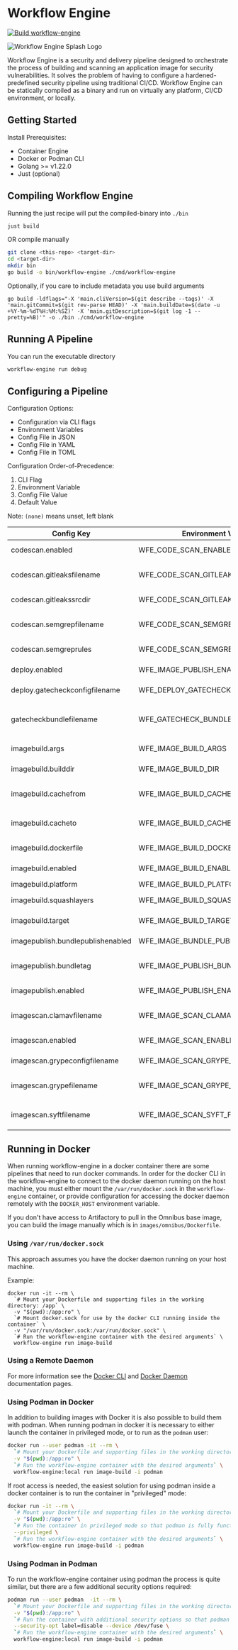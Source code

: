 # Workflow Engine

[![Build workflow-engine](https://github.com/CMS-Enterprise/batcave-workflow-engine/actions/workflows/delivery.yaml/badge.svg)](https://github.com/CMS-Enterprise/batcave-workflow-engine/actions/workflows/delivery.yaml)

![Workflow Engine Splash Logo](https://static.caffeineforcode.com/workflow-engine-splash-red.png)

Workflow Engine is a security and delivery pipeline designed to orchestrate the process of building and scanning an
application image for security vulnerabilities.
It solves the problem of having to configure a hardened-predefined security pipeline using traditional CI/CD.
Workflow Engine can be statically compiled as a binary and run on virtually any platform, CI/CD
environment, or locally.

## Getting Started

Install Prerequisites:

- Container Engine
- Docker or Podman CLI
- Golang >= v1.22.0
- Just (optional)

## Compiling Workflow Engine

Running the just recipe will put the compiled-binary into `./bin`

```bash
just build
```

OR compile manually

```bash
git clone <this-repo> <target-dir>
cd <target-dir>
mkdir bin
go build -o bin/workflow-engine ./cmd/workflow-engine
```

Optionally, if you care to include metadata you use build arguments

```shell
go build -ldflags="-X 'main.cliVersion=$(git describe --tags)' -X 'main.gitCommit=$(git rev-parse HEAD)' -X 'main.buildDate=$(date -u +%Y-%m-%dT%H:%M:%SZ)' -X 'main.gitDescription=$(git log -1 --pretty=%B)'" -o ./bin ./cmd/workflow-engine
```


## Running A Pipeline

You can run the executable directory

```bash
workflow-engine run debug
```

## Configuring a Pipeline

Configuration Options:

- Configuration via CLI flags
- Environment Variables
- Config File in JSON
- Config File in YAML
- Config File in TOML

Configuration Order-of-Precedence:

1. CLI Flag
2. Environment Variable
3. Config File Value
4. Default Value

Note: `(none)` means unset, left blank

| Config Key                        | Environment Variable                 | Default Value                        | Description                                                                        |
| --------------------------------- | ------------------------------------ | ------------------------------------ | ---------------------------------------------------------------------------------- |
| codescan.enabled                  | WFE_CODE_SCAN_ENABLED                | 1                                    | Enable/Disable the code scan pipeline                                              |
| codescan.gitleaksfilename         | WFE_CODE_SCAN_GITLEAKS_FILENAME      | gitleaks-secrets-report.json         | The filename for the gitleaks secret report - must contain 'gitleaks'              |
| codescan.gitleakssrcdir           | WFE_CODE_SCAN_GITLEAKS_SRC_DIR       | .                                    | The target directory for the gitleaks scan                                         |
| codescan.semgrepfilename          | WFE_CODE_SCAN_SEMGREP_FILENAME       | semgrep-sast-report.json             | The filename for the semgrep SAST report - must contain 'semgrep'                  |
| codescan.semgreprules             | WFE_CODE_SCAN_SEMGREP_RULES          | p/default                            | Semgrep ruleset manual override                                                    |
| deploy.enabled                    | WFE_IMAGE_PUBLISH_ENABLED            | 1                                    | Enable/Disable the deploy pipeline                                                 |
| deploy.gatecheckconfigfilename    | WFE_DEPLOY_GATECHECK_CONFIG_FILENAME | -                                    | The filename for the gatecheck config                                              |
| gatecheckbundlefilename           | WFE_GATECHECK_BUNDLE_FILENAME        | artifacts/gatecheck-bundle.tar.gz    | The filename for the gatecheck bundle, a validatable archive of security artifacts |
| imagebuild.args                   | WFE_IMAGE_BUILD_ARGS                 | -                                    | Comma seperated list of build time variables                                       |
| imagebuild.builddir               | WFE_IMAGE_BUILD_DIR                  | .                                    | The build directory to using during an image build                                 |
| imagebuild.cachefrom              | WFE_IMAGE_BUILD_CACHE_FROM           | -                                    | External cache sources (e.g., "user/app:cache", "type=local,src=path/to/dir")      |
| imagebuild.cacheto                | WFE_IMAGE_BUILD_CACHE_TO             | -                                    | Cache export destinations (e.g., "user/app:cache", "type=local,src=path/to/dir")   |
| imagebuild.dockerfile             | WFE_IMAGE_BUILD_DOCKERFILE           | Dockerfile                           | The Dockerfile/Containerfile to use during an image build                          |
| imagebuild.enabled                | WFE_IMAGE_BUILD_ENABLED              | 1                                    | Enable/Disable the image build pipeline                                            |
| imagebuild.platform               | WFE_IMAGE_BUILD_PLATFORM             | -                                    | The target platform for build                                                      |
| imagebuild.squashlayers           | WFE_IMAGE_BUILD_SQUASH_LAYERS        | 0                                    | squash image layers - Only Supported with Podman CLI                               |
| imagebuild.target                 | WFE_IMAGE_BUILD_TARGET               | -                                    | The target build stage to build (e.g., [linux/amd64])                              |
| imagepublish.bundlepublishenabled | WFE_IMAGE_BUNDLE_PUBLISH_ENABLED     | 1                                    | Enable/Disable gatecheck artifact bundle publish task                              |
| imagepublish.bundletag            | WFE_IMAGE_PUBLISH_BUNDLE_TAG         | my-app/artifact-bundle:latest        | The full image tag for the target gatecheck bundle image blob                      |
| imagepublish.enabled              | WFE_IMAGE_PUBLISH_ENABLED            | 1                                    | Enable/Disable the image publish pipeline                                          |
| imagescan.clamavfilename          | WFE_IMAGE_SCAN_CLAMAV_FILENAME       | clamav-virus-report.txt              | The filename for the clamscan virus report - must contain 'clamav'                 |
| imagescan.enabled                 | WFE_IMAGE_SCAN_ENABLED               | 1                                    | Enable/Disable the image scan pipeline                                             |
| imagescan.grypeconfigfilename     | WFE_IMAGE_SCAN_GRYPE_CONFIG_FILENAME | -                                    | The config filename for the grype vulnerability report                             |
| imagescan.grypefilename           | WFE_IMAGE_SCAN_GRYPE_FILENAME        | grype-vulnerability-report-full.json | The filename for the grype vulnerability report - must contain 'grype'             |
| imagescan.syftfilename            | WFE_IMAGE_SCAN_SYFT_FILENAME         | syft-sbom-report.json                | The filename for the syft SBOM report - must contain 'syft'                        |


## Running in Docker

When running workflow-engine in a docker container there are some pipelines that need to run docker commands.
In order for the docker CLI in the workflow-engine to connect to the docker daemon running on the host machine,
you must either mount the `/var/run/docker.sock` in the `workflow-engine` container, or provide configuration for
accessing the docker daemon remotely with the `DOCKER_HOST` environment variable.

If you don't have access to Artifactory to pull in the Omnibus base image, you can build the image manually which is
in `images/omnibus/Dockerfile`.

### Using `/var/run/docker.sock`

This approach assumes you have the docker daemon running on your host machine.

Example:

```
docker run -it --rm \
  `# Mount your Dockerfile and supporting files in the working directory: /app` \
  -v "$(pwd):/app:ro" \
  `# Mount docker.sock for use by the docker CLI running inside the container` \
  -v "/var/run/docker.sock:/var/run/docker.sock" \
  `# Run the workflow-engine container with the desired arguments` \
  workflow-engine run image-build
```

### Using a Remote Daemon

For more information see the
[Docker CLI](https://docs.docker.com/engine/reference/commandline/cli/#environment-variables) and
[Docker Daemon](https://docs.docker.com/config/daemon/remote-access/) documentation pages.

### Using Podman in Docker

In addition to building images with Docker it is also possible to build them with podman. When running podman in docker it is necessary to either launch the container in privileged mode, or to run as the `podman` user:

```bash
docker run --user podman -it --rm \
  `# Mount your Dockerfile and supporting files in the working directory: /app` \
  -v "$(pwd):/app:ro" \
  `# Run the workflow-engine container with the desired arguments` \
  workflow-engine:local run image-build -i podman
```

If root access is needed, the easiest solution for using podman inside a docker container is to run the container in "privileged" mode:

```bash
docker run -it --rm \
  `# Mount your Dockerfile and supporting files in the working directory: /app` \
  -v "$(pwd):/app:ro" \
  `# Run the container in privileged mode so that podman is fully functional` \
  --privileged \
  `# Run the workflow-engine container with the desired arguments` \
  workflow-engine run image-build -i podman
```

### Using Podman in Podman

To run the workflow-engine container using podman the process is quite similar, but there are a few additional security options required:

```bash
podman run --user podman  -it --rm \
  `# Mount your Dockerfile and supporting files in the working directory: /app` \
  -v "$(pwd):/app:ro" \
  `# Run the container with additional security options so that podman is fully functional` \
  --security-opt label=disable --device /dev/fuse \
  `# Run the workflow-engine container with the desired arguments` \
  workflow-engine:local run image-build -i podman
```
